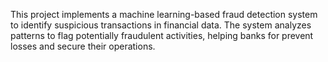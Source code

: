 This project implements a machine learning-based fraud detection system to identify suspicious transactions in financial data. The system analyzes patterns to flag potentially 
fraudulent activities, helping banks for prevent losses and secure their operations.
